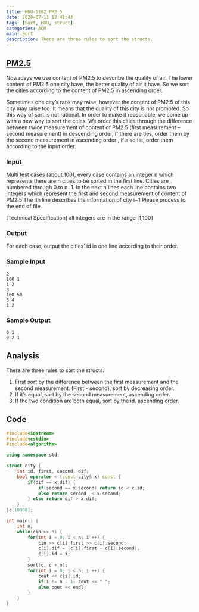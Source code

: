 ```yaml
---
title: HDU-5182 PM2.5
date: 2020-07-11 12:41:43
tags: [Sort, HDU, struct]
categories: ACM
main: Sort
description: There are three rules to sort the structs.
---
```


## [PM2.5](http://acm.hdu.edu.cn/showproblem.php?pid=5182)

Nowadays we use content of PM2.5 to describe the quality of air. The lower content of PM2.5 one city have, the better quality of air it have. So we sort the cities according to the content of PM2.5 in ascending order.

Sometimes one city’s rank may raise, however the content of PM2.5 of this city may raise too. It means that the quality of this city is not promoted. So this way of sort is not rational. In order to make it reasonable, we come up with a new way to sort the cities. We order this cities through the difference between twice measurement of content of PM2.5 (first measurement – second measurement) in descending order, if there are ties, order them by the second measurement in ascending order , if also tie, order them according to the input order.

### Input

Multi test cases (about 100), every case contains an integer n which represents there are n cities to be sorted in the first line.
Cities are numbered through 0 to n−1.
In the next n lines each line contains two integers which represent the first and second measurement of content of PM2.5
The ith line describes the information of city i−1
Please process to the end of file.

[Technical Specification]
all integers are in the range [1,100]

### Output

For each case, output the cities’ id in one line according to their order.

### Sample Input

```
2
100 1
1 2
3
100 50
3 4
1 2
```

### Sample Output

```
0 1
0 2 1
```

## Analysis

There are three rules to sort the structs:

1. First sort by the difference between the first measurement and the second measurement. (First - second), sort by decreasing order.
2. If it’s equal, sort by the second measurement, ascending order.
3. If the two condition are both equal, sort by the id. ascending order.

## Code

```c++
#include<iostream>
#include<cstdio>
#include<algorithm>

using namespace std;

struct city {
	int id, first, second, dif;
	bool operator < (const city& x) const {
		if(dif == x.dif) {
			if(second == x.second) return id < x.id;
			else return second  < x.second;
		} else return dif > x.dif;
	}
}c[10000];

int main() {
	int n;
	while(cin >> n) {
		for(int i = 0; i < n; i ++) {
			cin >> c[i].first >> c[i].second;
			c[i].dif = (c[i].first - c[i].second);
			c[i].id = i;
		}
		sort(c, c + n);
		for(int i = 0; i < n; i ++) {
			cout << c[i].id;
			if(i != n - 1) cout << " ";
			else cout << endl;
		}
	} 
} 
```
